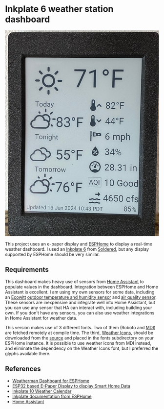 # Inkplate 6 weather station dashboard

![Epaper display in a black plastic frame, with sun icon, 71°F at the top](/images/example.jpg)

This project uses an e-paper display and [ESPHome](https://esphome.io/index.html)
to display a real-time weather dashboard. I used an
[Inkplate 6](https://soldered.com/product/soldered-inkplate-6-6-e-paper-board)
from [Soldered](https://soldered.com), but any display supported by
ESPHome should be very similar.

## Requirements

This dashboard makes heavy use of sensors from [Home Assistant](https://www.home-assistant.io/)
to populate values in the dashboard. Integration between ESPHome and Home
Assistant is excellent. I am using my own sensors for some data,
including an [Ecowitt](https://www.ecowitt.com)
[outdoor temperature and humidity sensor](https://shop.ecowitt.com/collections/temp-humidity-sensor/products/wh32-outdoor)
and
[air quality sensor](https://shop.ecowitt.com/collections/air-quality-sensor/products/wh41).
These sensors are inexpensive and integrate well into Home Assistant,
but you can use any sensor that HA can interact with, including
building your own. If you don't have any sensors, you can also use
weather integrations in Home Assistant for weather data.

This version makes use of 3 different fonts. Two of them (Roboto and
[MDI](https://pictogrammers.com/library/mdi/)) are fetched remotely
at compile time. The third,
[Weather Icons](https://erikflowers.github.io/weather-icons/), should
be downloaded from the
[source](https://github.com/erikflowers/weather-icons/blob/master/font/weathericons-regular-webfont.ttf)
and placed in the fonts subdirectory on your ESPHome instance. It is
possible to use weather icons from MDI instead, and eliminate the
dependency on the Weather Icons font, but I preferred the glyphs
available there.

## References

- [Weatherman Dashboard for ESPHome](https://github.com/Madelena/esphome-weatherman-dashboard)
- [ESP32 based E-Paper Display to display Smart Home Data](https://github.com/krikk/esp32_E-Paper_Display)
- [Inkplate 10 Weather Calendar](https://github.com/chrisjtwomey/inkplate10-weather-cal)
- [Inkplate documentation from ESPHome](https://esphome.io/components/display/inkplate6.html)
- [Home Assistant](https://www.home-assistant.io)
